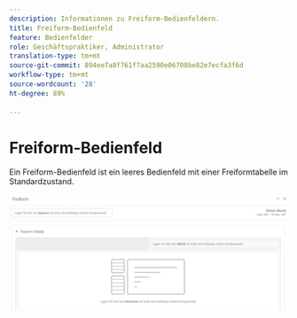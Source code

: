 ```yaml
---
description: Informationen zu Freiform-Bedienfeldern.
title: Freiform-Bedienfeld
feature: Bedienfelder
role: Geschäftspraktiker, Administrator
translation-type: tm+mt
source-git-commit: 894ee7a8f761f7aa2590e06708be82e7ecfa3f6d
workflow-type: tm+mt
source-wordcount: '28'
ht-degree: 89%

---
```



# Freiform-Bedienfeld

Ein Freiform-Bedienfeld ist ein leeres Bedienfeld mit einer Freiformtabelle im Standardzustand.

![](assets/freeform-panel.png)

